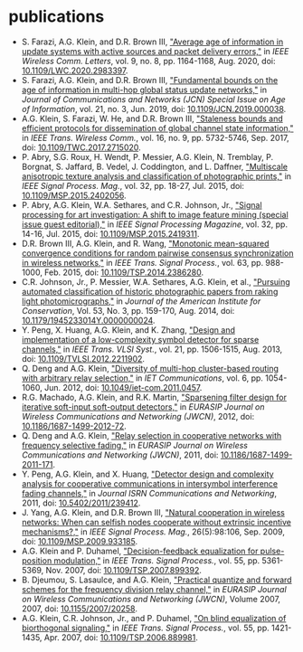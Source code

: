 # publications

- S. Farazi, A.G. Klein, and D.R. Brown III, ["Average age of information in update systems with active sources and packet delivery errors,"](papers/WCL2020.pdf) in _IEEE Wireless Comm. Letters_, vol. 9, no. 8, pp. 1164-1168, Aug. 2020, doi: [10.1109/LWC.2020.2983397](https://doi.org/10.1109/LWC.2020.2983397).
- S. Farazi, A.G. Klein, and D.R. Brown III, ["Fundamental bounds on the age of information in multi-hop global status update networks,"](papers/jcn2019.pdf) in _Journal of Communications and Networks (JCN) Special Issue on Age of Information_, vol. 21, no. 3, Jun. 2019, doi: [10.1109/JCN.2019.000038](https://doi.org/10.1109/JCN.2019.000038).
- A.G. Klein, S. Farazi, W. He, and D.R. Brown III, ["Staleness bounds and efficient protocols for dissemination of global channel state information,"](papers/klein2017twc.pdf) in _IEEE Trans. Wireless Comm._, vol. 16, no. 9, pp. 5732-5746, Sep. 2017, doi: [10.1109/TWC.2017.2715020](https://doi.org/10.1109/TWC.2017.2715020).
- P. Abry, S.G. Roux, H. Wendt, P. Messier, A.G. Klein, N. Tremblay, P. Borgnat, S. Jaffard, B. Vedel, J. Coddington, and L. Daffner, ["Multiscale anisotropic texture analysis and classification of photographic prints,"](http://ieeexplore.ieee.org/stamp/stamp.jsp?tp=&amp;arnumber=7123061) in _IEEE Signal Process. Mag._, vol. 32, pp. 18-27, Jul. 2015, doi: [10.1109/MSP.2015.2402056](https://doi.org/10.1109/MSP.2015.2402056).
- P. Abry, A.G. Klein, W.A. Sethares, and C.R. Johnson, Jr., ["Signal processing for art investigation: A shift to image feature mining (special issue guest editorial),"](http://ieeexplore.ieee.org/stamp/stamp.jsp?tp=&amp;arnumber=7123720) in _IEEE Signal Processing Magazine_, vol. 32, pp. 14-16, Jul. 2015, doi: [10.1109/MSP.2015.2419311](https://doi.org/10.1109/MSP.2015.2419311).
- D.R. Brown III, A.G. Klein, and R. Wang, ["Monotonic mean-squared convergence conditions for random pairwise consensus synchronization in wireless networks,"](papers/tsp2014.pdf) in _IEEE Trans. Signal Process._, vol. 63, pp. 988-1000, Feb. 2015, doi: [10.1109/TSP.2014.2386280](https://doi.org/10.1109/TSP.2014.2386280).
- C.R. Johnson, Jr., P. Messier, W.A. Sethares, A.G. Klein, et al., ["Pursuing automated classification of historic photographic papers from raking light photomicrographs,"](papers/JAIC-HPPC_submitted_5_24_13.pdf) in _Journal of the American Institute for Conservation_, Vol. 53, No. 3, pp. 159-170, Aug. 2014, doi: [10.1179/1945233014Y.0000000024](https://doi.org/10.1179/1945233014Y.0000000024).
- Y. Peng, X. Huang, A.G. Klein, and K. Zhang, ["Design and implementation of a low-complexity symbol detector for sparse channels,"](papers/tvlsi_peng.pdf) in _IEEE Trans. VLSI Syst._, vol. 21, pp. 1506-1515, Aug. 2013, doi: [10.1109/TVLSI.2012.2211902](https://doi.org/10.1109/TVLSI.2012.2211902).
- Q. Deng and A.G. Klein, ["Diversity of multi-hop cluster-based routing with arbitrary relay selection,"](papers/COM20110457.pdf) in _IET Communications_, vol. 6, pp. 1054-1060, Jun. 2012, doi: [10.1049/iet-com.2011.0457](https://doi.org/10.1049/iet-com.2011.0457).
- R.G. Machado, A.G. Klein, and R.K. Martin, ["Sparsening filter design for iterative soft-input soft-output detectors,"](papers/1687-1499-2012-72.pdf) in _EURASIP Journal on Wireless Communications and Networking (JWCN)_, 2012, doi: [10.1186/1687-1499-2012-72](https://doi.org/10.1186/1687-1499-2012-72).
- Q. Deng and A.G. Klein, ["Relay selection in cooperative networks with frequency selective fading,"](papers/1687-1499-2011-171.pdf) in _EURASIP Journal on Wireless Communications and Networking (JWCN)_, 2011, doi: [10.1186/1687-1499-2011-171](https://doi.org/10.1186/1687-1499-2011-171).
- Y. Peng, A.G. Klein, and X. Huang, ["Detector design and complexity analysis for cooperative communications in intersymbol interference fading channels,"](papers/239412.pdf) in _Journal ISRN Communications and Networking_, 2011, doi: [10.5402/2011/239412](https://doi.org/10.5402/2011/239412).
- J. Yang, A.G. Klein, and D.R. Brown III, ["Natural cooperation in wireless networks: When can selfish nodes cooperate without extrinsic incentive mechanisms?,"](papers/YangSPMAG09.pdf) in _IEEE Signal Process. Mag._, 26(5):98:106, Sep. 2009, doi: [10.1109/MSP.2009.933185](https://doi.org/10.1109/MSP.2009.933185).
- A.G. Klein and P. Duhamel, ["Decision-feedback equalization for pulse-position modulation,"](papers/101109tsp2007899392.pdf) in _IEEE Trans. Signal Process._, vol. 55, pp. 5361-5369, Nov. 2007, doi: [10.1109/TSP.2007.899392](https://doi.org/10.1109/TSP.2007.899392).
- B. Djeumou, S. Lasaulce, and A.G. Klein, ["Practical quantize and forward schemes for the frequency division relay channel,"](papers/S1687147207202580.pdf) in _EURASIP Journal on Wireless Communications and Networking (JWCN)_, Volume 2007, 2007, doi: [10.1155/2007/20258](https://doi.org/10.1155/2007/20258).
- A.G. Klein, C.R. Johnson, Jr., and P. Duhamel, ["On blind equalization of biorthogonal signaling,"](papers/04133040.pdf) in _IEEE Trans. Signal Process._, vol. 55, pp. 1421-1435, Apr. 2007, doi: [10.1109/TSP.2006.889981](https://doi.org/10.1109/TSP.2006.889981).


